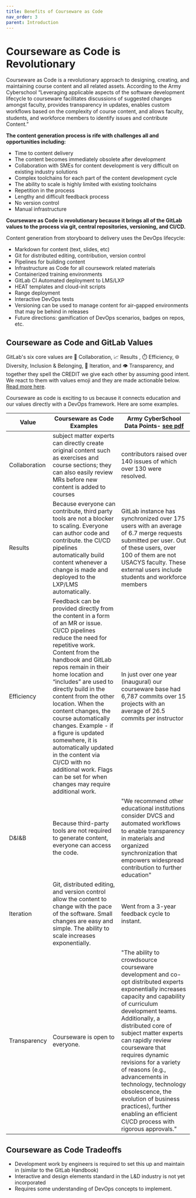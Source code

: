 ```yaml
---
title: Benefits of Courseware as Code
nav_order: 3
parent: Introduction
---
```

# Courseware as Code is Revolutionary

Courseware as Code is a revolutionary approach to designing, creating, and maintaining course content and all related assets.  According to the Army Cyberschool “Leveraging applicable aspects of the software development lifecycle to courseware facilitates discussions of suggested changes amongst faculty, provides transparency in updates, enables custom workﬂows based on the complexity of course content, and allows faculty, students, and workforce members to identify issues and contribute Content.”

**The content generation process is rife with challenges all and opportunities including:**

- Time to content delivery
- The content becomes immediately obsolete after development
- Collaboration with SMEs for content development is very difficult on existing industry solutions
- Complex toolchains for each part of the content development cycle
- The ability to scale is highly limited with existing toolchains
- Repetition in the process
- Lengthy and difficult feedback process
- No version control
- Manual infrastructure

**Courseware as Code is revolutionary because it brings all of the GitLab values to the process via git, central repositories, versioning, and CI/CD.**

Content generation from storyboard to delivery uses the DevOps lifecycle:
- Markdown for content (text, slides, etc)
- Git for distributed editing, contribution, version control
- Pipelines for building content
- Infrastructure as Code for all coursework related materials
- Containerized training environments
- GitLab CI Automated deployment to LMS/LXP
- HEAT templates and cloud-init scripts
- Range deployment
- Interactive DevOps tests
- Versioning can be used to manage content for air-gapped environments that may be behind in releases
- Future directions: gamification of DevOps scenarios, badges on repos, etc.


## Courseware as Code and GitLab Values
GitLab's six core values are 🤝  Collaboration, 📈 Results , ⏱️ Efficiency, 🌐 Diversity, Inclusion & Belonging, 👣 Iteration, and 👁️ Transparency, and together they spell the CREDIT we give each other by assuming good intent. We react to them with values emoji and they are made actionable below. [Read more here](https://about.gitlab.com/handbook/values/).

Courseware as code is exciting to us because it connects education and our values directly with a DevOps framework. Here are some examples.

| Value| Courseware as Code Examples | Army CyberSchool Data Points- [see pdf ](/uploads/89d95228727035e704d8e21c9917a048/Courseware_as_Code.pdf)|
| ------ | ------ |------- |
| Collaboration| subject matter experts can directly create original content such as exercises and course sections; they can also easily review MRs before new content is added to courses | contributors raised over 140 issues of which over 130 were resolved. |
| Results | Because everyone can contribute, third party tools are not a blocker to scaling. Everyone can author code and contribute.  the CI/CD pipelines automatically build content whenever a change is made and deployed to the LXP/LMS automatically.  | GitLab instance has synchronized over 175 users with an average of 6.7 merge requests submitted per user. Out of these users, over 100 of them are not USACYS faculty. These external users include students and workforce members|
| Efficiency | Feedback can be provided directly from the content in a form of an MR or issue. CI/CD pipelines reduce the need for repetitive work. Content from the handbook and GitLab repos remain in their home location and “includes” are used to directly build in the content from the other location. When the content changes, the course automatically changes. Example - if a figure is updated somewhere, it is automatically updated in the content via CI/CD with no additional work.  Flags can be set for when changes may require additional work. | In just over one year (inaugural) our courseware base had 6,787 commits over 15 projects with an average of 26.5 commits per instructor |
| D&I&B | Because third-party tools are not required to generate content, everyone can access the code.| "We recommend other educational institutions consider DVCS and automated workﬂows to enable transparency in materials and organized synchronization that empowers widespread contribution to further education" |
| Iteration |Git, distributed editing, and version control allow the content to change with the pace of the software. Small changes are easy and simple. The ability to scale increases exponentially. | Went from a 3-year feedback cycle to instant. |
| Transparency | Courseware is open to everyone.  | "The ability to crowdsource courseware development and co-opt distributed experts exponentially increases capacity and capability of curriculum development teams. Additionally, a distributed core of subject matter experts can rapidly review courseware that requires dynamic revisions for a variety of reasons (e.g., advancements in technology, technology obsolescence, the evolution of business practices), further enabling an efﬁcient CI/CD process with rigorous approvals." |

## Courseware as Code Tradeoffs

- Development work by engineers is required to set this up and maintain in (similar to the GitLab Handbook)
- Interactive and design elements standard in the L&D industry is not yet incorporated
- Requires some understanding of DevOps concepts to implement.
